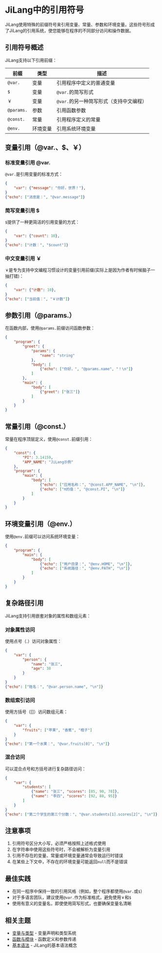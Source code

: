 # JiLang中的引用符号

JiLang使用特殊的前缀符号来引用变量、常量、参数和环境变量。这些符号形成了JiLang的引用系统，使您能够在程序的不同部分访问和操作数据。

## 引用符号概述

JiLang支持以下引用前缀：

| 前缀 | 类型 | 描述 |
|------|------|------|
| `@var.` | 变量 | 引用程序中定义的普通变量 |
| `$` | 变量 | `@var.`的简写形式 |
| `￥` | 变量 | `@var.`的另一种简写形式（支持中文编程） |
| `@params.` | 参数 | 引用函数参数 |
| `@const.` | 常量 | 引用程序定义的常量 |
| `@env.` | 环境变量 | 引用系统环境变量 |

## 变量引用（@var.、$、￥）

### 标准变量引用 @var.

`@var.`是引用变量的标准方式：

```json
{
    "var": {"message": "你好，世界！"},
}
{"echo": ["消息是：", "@var.message"]}
```

### 简写变量引用 $

`$`提供了一种更简洁的引用变量的方式：

```json
{
    "var": {"count": 10},
}
{"echo": ["计数：", "$count"]}
```


### 中文变量引用 ￥

`￥`是专为支持中文编程习惯设计的变量引用前缀(实际上是因为作者有时候脑子一抽打错)：

```json
{
    "var": {"计数": 10},
}
{"echo": ["当前值：", "￥计数"]}
```

## 参数引用（@params.）

在函数内部，使用`@params.`前缀访问函数参数：

```json
{
    "program": {
        "greet": {
            "params": {
                "name": "string"
            },
            "body": [
                {"echo": ["你好，", "@params.name", "！\n"]}
            ]
        },
        "main": {
            "body": [
                {"greet": ["张三"]}
            ]
        }
    }
}
```

## 常量引用（@const.）

常量在程序顶层定义，使用`@const.`前缀引用：

```json
{
    "const": {
        "PI": 3.14159,
        "APP_NAME": "JiLang示例"
    },
    "program": {
        "main": {
            "body": [
                {"echo": ["应用名称：", "@const.APP_NAME", "\n"]},
                {"echo": ["π的值：", "@const.PI", "\n"]}
            ]
        }
    }
}
```

## 环境变量引用（@env.）

使用`@env.`前缀可以访问系统环境变量：

```json
{
    "program": {
        "main": {
            "body": [
                {"echo": ["用户目录：", "@env.HOME", "\n"]},
                {"echo": ["系统路径：", "@env.PATH", "\n"]}
            ]
        }
    }
}
```

## 复杂路径引用

JiLang支持引用嵌套对象的属性和数组元素：

### 对象属性访问

使用点号（.）访问对象属性：

```json
{
    "var": {
        "person": {
            "name": "张三",
            "age": 30
        }
    }
}
{"echo": ["姓名：", "@var.person.name", "\n"]}
```

### 数组索引访问

使用方括号（[]）访问数组元素：

```json
{
    "var": {
        "fruits": ["苹果", "香蕉", "橙子"]
    }
}
{"echo": ["第一个水果：", "@var.fruits[0]", "\n"]}
```

### 混合访问

可以混合点号和方括号进行复杂路径访问：

```json
{
    "var": {
        "students": [
            {"name": "张三", "scores": [85, 90, 78]},
            {"name": "李四", "scores": [92, 88, 95]}
        ]
    }
}
{"echo": ["第二个学生的第三个分数：", "@var.students[1].scores[2]", "\n"]}
```

## 注意事项

1. 引用符号区分大小写，必须严格按照上述格式使用
2. 在字符串中使用这些符号时，不会被解析为变量引用
3. 引用不存在的变量、常量或环境变量通常会导致运行时错误
4. 在某些上下文中，不存在的环境变量可能返回`null`而不是错误

## 最佳实践

- 在同一程序中保持一致的引用风格（例如，整个程序都使用`@var.`或`$`）
- 对于多语言团队，建议使用`@var.`作为标准格式，避免使用`￥`和`$`
- 使用有意义的变量名，即使使用简写形式，也要确保变量名清晰

## 相关主题

- [变量与类型](variables.md) - 变量声明和类型系统
- [函数与模块](functions.md) - 函数定义和参数传递
- [基本语法](basic.md) - JiLang的基本语法概念 